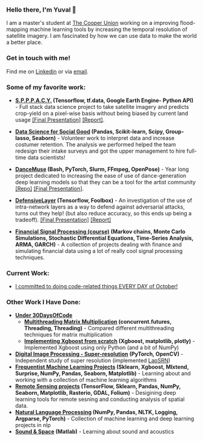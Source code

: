 
### Hello there, I'm Yuval 👋

I am a master's student at [The Cooper Union](http://cooper.edu/welcome) working on a improving flood-mapping machine learning tools by increasing the temporal resolution of satellite imagery. I am fascinated by how we can use data to make the world a better place. 




### Get in touch with me!
Find me on [Linkedin](https://www.linkedin.com/in/yuval-epstain-ofek-6647a314a/) or via [email](/email.JPG). 




### Some of my favorite work:
* **[S.P.P.P.A.C.Y.](https://github.com/yuvalofek/SPACY) (Tensorflow, tf.data, Google Earth Engine- Python API)** - Full stack data science project to take satellite imagery and predicts crop-yield on a pixel-wise basis without being biased by current land usage [\[Final Presentation\]](https://www.slideshare.net/secret/NsCczeamHp8A9Z) [\[Report\]](https://github.com/yuvalofek/SPPPACY/blob/master/ECE471_Final_Paper.pdf).

* **[Data Science for Social Good](https://ee.cooper.edu/~keene/dssgOverview.html) (Pandas, Scikit-learn, Scipy, Group-lasso, Seaborn)** - Volunteer work to interpret data and increase costumer retention. The analysis we performed helped the team redesign their intake surveys and got the upper management to hire full-time data scientists!

* **[DanceMuse](https://tinydance.github.io/) (Bash, PyTorch, Slurm, FFmpeg, OpenPose)** - Year long project dedicated to increasing the ease of use of dance-generation deep learning models so that they can be a tool for the artist community [\[Repo\]](https://github.com/tinydance/DanceMuse) [\[Final Presentation\]](https://www.slideshare.net/YuvalEpstainOfek/dance-muse-inspiring-choreography-through-ai-noartists/secret/sobQhXC7s1HQQ0).

* **[DefensiveLayer](https://github.com/yuvalofek/DefensiveLayer) (Tensorflow, Foolbox)** - An investigation of the use of intra-network layers as a way to defend against adversarial attacks, turns out they help! (but also reduce accuracy, so this ends up being a tradeoff). [\[Final Presentation\]](https://www.slideshare.net/secret/KU6C3Q9xmioRiU) [\[Report\]](https://github.com/yuvalofek/DefensiveLayer/blob/main/Defending_Against_Adversarial_Attacks_One_Layer_at_a_Time.pdf)

* **[Financial Signal Processing (course)](https://github.com/yuvalofek/Financial-Signal-Processing) (Markov chains, Monte Carlo Simulations, Stochastic Differential Equations, Time-Series Analysis, ARMA, GARCH)** - A collection of projects dealing with finance and simulating financial data using a lot of really cool signal processing techniques. 

### Current Work:
* [I committed to doing code-related things EVERY DAY of October!](https://github.com/yuvalofek/30DaysOfCode)

### Other Work I Have Done:
* **[Under 30DaysOfCode](https://github.com/yuvalofek/30DaysOfCode)**
  * **[Multithreading Matrix Multiplication](https://github.com/yuvalofek/MultiprocessingMatMul) (concurrent.futures, Threading, Threading)** - Compared different multithreading techniques for matrix multiplication
  * **[Implementing Xgboost from scratch](https://github.com/yuvalofek/py_xgboost) (Xgboost, matplotlib, plotly)** - Implemented Xgboost using only Python (and a bit of NumPy)
* **[Digital Image Processing - Super-resolution](https://github.com/yuvalofek/Digital-Image-Processing) (PyTorch, OpenCV)** - Independent study of super resolution (implemented [LapSRN](http://vllab.ucmerced.edu/wlai24/LapSRN/))
* **[Frequentist Machine Learning Projects](https://github.com/yuvalofek/FrequentistML) (Sklearn, Xgboost, Mlxtend, Surprise, NumPy, Pandas, Seaborn, Matplotlib)** - Learning about and working with a collection of machine learning algorithms
* **[Remote Sensing projects](https://github.com/yuvalofek/Remote-Sensing) (TensorFlow, Sklearn, Pandas, NumPy, Seaborn, Matplotlib, Rasterio, GDAL, Folium)** - Desigining deep learning tools for remote sesning and conducting analysis of spatial data. 
* **[Natural Language Processing](https://github.com/yuvalofek/NLP) (NumPy, Pandas, NLTK, Logging, Argparse, PyTorch)** - Collection of machine learning and deep learning projects in nlp
* **[Sound & Space](https://github.com/yuvalofek/Sound_and_Space) (Matlab)** - Learning about sound and acoustics


<!--
**yuvalofek/yuvalofek** is a ✨ _special_ ✨ repository because its `README.md` (this file) appears on your GitHub profile.

Here are some ideas to get you started:

- 🔭 I’m currently working on ...
- 🌱 I’m currently learning ...
- 👯 I’m looking to collaborate on ...
- 🤔 I’m looking for help with ...
- 💬 Ask me about ...
- 📫 How to reach me: ...
- 😄 Pronouns: ...
- ⚡ Fun fact: ...
-->
